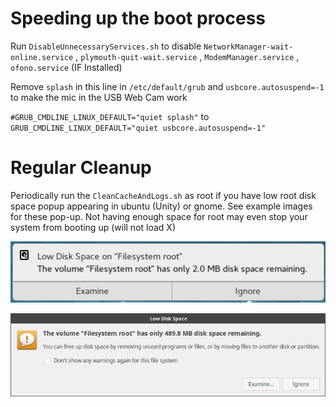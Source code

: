 # Speeding up the boot process
Run `DisableUnnecessaryServices.sh` to disable `NetworkManager-wait-online.service` , `plymouth-quit-wait.service` , `ModemManager.service` , `ofono.service` (IF Installed)

Remove `splash` in this line in `/etc/default/grub` and `usbcore.autosuspend=-1` to make the mic in the USB Web Cam work

`#GRUB_CMDLINE_LINUX_DEFAULT="quiet splash"` to `GRUB_CMDLINE_LINUX_DEFAULT="quiet usbcore.autosuspend=-1"`

# Regular Cleanup
Periodically run the `CleanCacheAndLogs.sh` as root if you have low root disk space popup appearing in ubuntu (Unity) or gnome. See example images for these pop-up.
Not having enough space for root may even stop your system from booting up (will not load X)

![Alt text](low_root_disk_space_popup_gnome.png "Example message from gnome UI")

![Alt text](low_root_disk_space_popup_ubuntu.png "Example message from Ubuntu UI")
